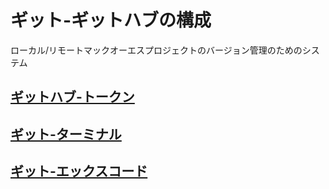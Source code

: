 # ギット-ギットハブの構成

ローカル/リモートマックオーエスプロジェクトのバージョン管理のためのシステム

## [ギットハブ-トークン](https://github.com/ghsumiyasu/Git-GitHub/blob/main/README-GitHub-Token-jp.md)
## [ギット-ターミナル](https://github.com/ghsumiyasu/Git-GitHub/blob/main/README-macOS-Git-Terminal-jp.md)
## [ギット-エックスコード](https://github.com/ghsumiyasu/Git-GitHub/blob/main/README-macOS-Git-Xcode-jp.md)